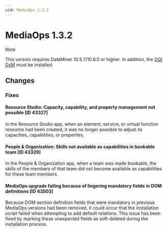 ```yaml
---
uid: MediaOps_1.3.2
---
```


# MediaOps 1.3.2

> [!NOTE]
> This version requires DataMiner 10.5.7/10.6.0 or higher. In addition, the [GQI DxM](xref:GQI_DxM) must be installed.

## Changes

### Fixes

#### Resource Studio: Capacity, capability, and property management not possible [ID 43327]

In the Resource Studio app, when an element, service, or virtual function resource had been created, it was no longer possible to adjust its capacities, capabilities, or properties.

#### People & Organization: Skills not available as capabilities in bookable team [ID 43329]

In the People & Organization app, when a team was made bookable, the skills of the members of that team did not become available as capabilities for these team members.

#### MediaOps upgrade failing because of lingering mandatory fields in DOM definitions [ID 43503]

Because DOM section definition fields that were mandatory in previous MediaOps versions had been removed, it could occur that the installation script failed when attempting to add default relations. This issue has been fixed by marking these unexpected fields as soft-deleted during the installation process.
